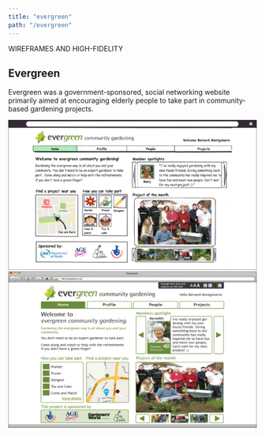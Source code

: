 ```yaml
---
title: "evergreen"
path: "/evergreen"
---
```


<div class="project-container">
    <span class="post-type">WIREFRAMES AND HIGH-FIDELITY</span>
    <h2 class="post-title">
        Evergreen
    </h2>
    <p>
    Evergreen was a government-sponsored, social networking website primarily aimed at encouraging elderly people to take part in community-based gardening projects.
    </p>
    <img src="./portfolio_assets/portfolio_002-06.png" alt="prova" />
    <img src="./portfolio_assets/portfolio_002-07.png" alt="prova" />
</div>
